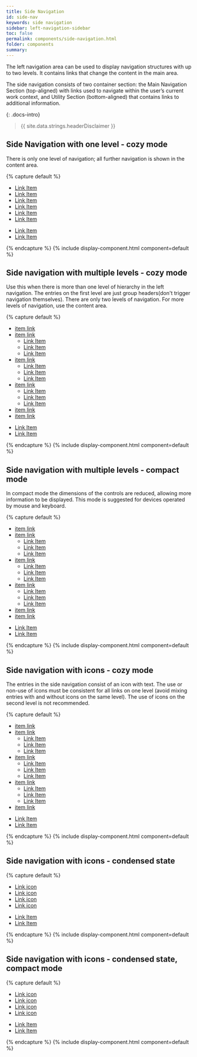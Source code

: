 ```yaml
---
title: Side Navigation
id: side-nav
keywords: side navigation
sidebar: left-navigation-sidebar
toc: false
permalink: components/side-navigation.html
folder: components
summary:
---
```


The left navigation area can be used to display navigation structures with up to two levels. It contains links that change the content in the main area. 

The side navigation consists of two container section:  the Main Navigation Section (top-aligned) with links used to navigate within the user’s current work context, and Utility Section (bottom-aligned) that contains links to additional information.

{: .docs-intro}

> {{ site.data.strings.headerDisclaimer }}

## Side Navigation with one level - cozy mode
There is only one level of navigation; all further navigation is shown in the content area.

{% capture default %}
<nav class="fd-side-nav">
    <div class="fd-side-nav__main-navigation">
        <ul class="fd-side-nav__list">
            <li class="fd-side-nav__item">
                <a class="fd-side-nav__link" href="#">
                    <div class="fd-side-nav__text">Link Item</div>
                </a>
            </li>
            <li class="fd-side-nav__item">
                <a class="fd-side-nav__link is-selected" aira-selected="true" href="#">
                    <div class="fd-side-nav__text">Link Item</div>
                </a>
            </li>
            <li class="fd-side-nav__item">
                <a class="fd-side-nav__link" href="#">
                    <div class="fd-side-nav__text">Link Item</div>
                </a>
            </li>
            <li class="fd-side-nav__item">
                <a class="fd-side-nav__link" href="#">
                    <div class="fd-side-nav__text">Link Item</div>
                </a>
            </li>
            <li class="fd-side-nav__item">
                <a class="fd-side-nav__link" href="#">
                    <div class="fd-side-nav__text">Link Item</div>
                </a>
            </li>
            <li class="fd-side-nav__item">
                <a class="fd-side-nav__link" href="#">
                    <div class="fd-side-nav__text">Link Item</div>
                </a>
            </li>
        </ul>
    </div>
    <div class="fd-side-nav__utility">
        <ul class="fd-side-nav__list">
            <li class="fd-side-nav__item">
                <a class="fd-side-nav__link" href="#">
                    <div class="fd-side-nav__text">Link Item</div>
                </a>
            </li>
            <li class="fd-side-nav__item">
                <a class="fd-side-nav__link" href="#">
                    <div class="fd-side-nav__text">Link Item</div>
                </a>
            </li>
        </ul>
    </div>
</nav>
{% endcapture %}
{% include display-component.html component=default %}

<br>

## Side navigation with multiple levels - cozy mode
Use this when there is more than one level of hierarchy in the left navigation. The entries on the first level are just group headers(don't trigger navigation themselves). There are only two levels of navigation. For more levels of navigation, use the content area. 

{% capture default %}
<nav class="fd-side-nav">
    <div class="fd-side-nav__main-navigation">
        <ul class="fd-side-nav__list">
            <li class="fd-side-nav__item">
                <a class="fd-side-nav__link" href="#">
                    <div class="fd-side-nav__text">item link</div>
                </a>
            </li>
            <li class="fd-side-nav__item has-child">
                <a class="fd-side-nav__link" href="#" aria-controls="sublist-01"
                aria-haspopup="true">
                    <div class="fd-side-nav__text">item link</div>
                </a>
                <ul class="fd-side-nav__sublist" id="sublist-01" aria-hidden="true">
                    <li class="fd-side-nav__subitem">
                        <a class="fd-side-nav__sublink" href="#">
                            <div class="fd-side-nav__text">Link Item</div>
                        </a>
                    </li>
                    <li class="fd-side-nav__subitem">
                        <a class="fd-side-nav__sublink" href="#">
                            <div class="fd-side-nav__text">Link Item</div>
                        </a>
                    </li>
                    <li class="fd-side-nav__subitem">
                        <a class="fd-side-nav__sublink" href="#">
                            <div class="fd-side-nav__text">Link Item</div>
                        </a>
                    </li>
                </ul>
            </li>
            <li class="fd-side-nav__item has-child">
                <a class="fd-side-nav__link" href="#" aria-controls="sublist-02"
                aria-haspopup="true">
                    <div class="fd-side-nav__text">item link</div>
                </a>
                <ul class="fd-side-nav__sublist" id="sublist-02" aria-hidden="true">
                    <li class="fd-side-nav__subitem">
                        <a class="fd-side-nav__sublink" href="#">
                            <div class="fd-side-nav__text">Link Item</div>
                        </a>
                    </li>
                    <li class="fd-side-nav__subitem">
                        <a class="fd-side-nav__sublink" href="#">
                            <div class="fd-side-nav__text">Link Item</div>
                        </a>
                    </li>
                    <li class="fd-side-nav__subitem">
                        <a class="fd-side-nav__sublink" href="#">
                            <div class="fd-side-nav__text">Link Item</div>
                        </a>
                    </li>
                </ul>
            </li>
            <li class="fd-side-nav__item has-child">
                <a class="fd-side-nav__link" href="#" aria-controls="sublist-03"
                aria-haspopup="true" aria-expanded="true">
                    <div class="fd-side-nav__text">item link</div>
                </a>
                <ul class="fd-side-nav__sublist" id="sublist-03" aria-hidden="false">
                    <li class="fd-side-nav__subitem">
                        <a class="fd-side-nav__sublink is-selected" href="#">
                            <div class="fd-side-nav__text">Link Item</div>
                        </a>
                    </li>
                    <li class="fd-side-nav__subitem">
                        <a class="fd-side-nav__sublink" href="#">
                            <div class="fd-side-nav__text">Link Item</div>
                        </a>
                    </li>
                    <li class="fd-side-nav__subitem">
                        <a class="fd-side-nav__sublink" href="#">
                            <div class="fd-side-nav__text">Link Item</div>
                        </a>
                    </li>
                </ul>
            </li>
            <li class="fd-side-nav__item">
                <a class="fd-side-nav__link" href="#">
                    <div class="fd-side-nav__text">item link</div>
                </a>
            </li>
            <li class="fd-side-nav__item">
                <a class="fd-side-nav__link" href="#">
                    <div class="fd-side-nav__text">item link</div>
                </a>
            </li>
        </ul>
    </div>
    <div class="fd-side-nav__utility">
        <ul class="fd-side-nav__list">
            <li class="fd-side-nav__item">
                <a class="fd-side-nav__link" href="#">
                    <div class="fd-side-nav__text">Link Item</div>
                </a>
            </li>
            <li class="fd-side-nav__item">
                <a class="fd-side-nav__link" href="#">
                    <div class="fd-side-nav__text">Link Item</div>
                </a>
            </li>
        </ul>
    </div>
</nav>
{% endcapture %}
{% include display-component.html component=default %}

<br>

## Side navigation with multiple levels - compact mode
In compact mode the dimensions of the controls are reduced, allowing more information to be displayed. This mode is suggested for devices operated by mouse and keyboard.

{% capture default %}
<nav class="fd-side-nav compact">
    <div class="fd-side-nav__main-navigation">
        <ul class="fd-side-nav__list">
            <li class="fd-side-nav__item">
                <a class="fd-side-nav__link" href="#">
                    <div class="fd-side-nav__text">item link</div>
                </a>
            </li>
            <li class="fd-side-nav__item has-child">
                <a class="fd-side-nav__link" href="#" aria-controls="sublist-04"
                aria-haspopup="true">
                    <div class="fd-side-nav__text">item link</div>
                </a>
                <ul class="fd-side-nav__sublist" id="sublist-04" aria-hidden="true">
                    <li class="fd-side-nav__subitem">
                        <a class="fd-side-nav__sublink" href="#">
                            <div class="fd-side-nav__text">Link Item</div>
                        </a>
                    </li>
                    <li class="fd-side-nav__subitem">
                        <a class="fd-side-nav__sublink" href="#">
                            <div class="fd-side-nav__text">Link Item</div>
                        </a>
                    </li>
                    <li class="fd-side-nav__subitem">
                        <a class="fd-side-nav__sublink" href="#">
                            <div class="fd-side-nav__text">Link Item</div>
                        </a>
                    </li>
                </ul>
            </li>
            <li class="fd-side-nav__item has-child">
                <a class="fd-side-nav__link" href="#" aria-controls="sublist-05"
                aria-haspopup="true">
                    <div class="fd-side-nav__text">item link</div>
                </a>
                <ul class="fd-side-nav__sublist" id="sublist-05" aria-hidden="true">
                    <li class="fd-side-nav__subitem">
                        <a class="fd-side-nav__sublink" href="#">
                            <div class="fd-side-nav__text">Link Item</div>
                        </a>
                    </li>
                    <li class="fd-side-nav__subitem">
                        <a class="fd-side-nav__sublink" href="#">
                            <div class="fd-side-nav__text">Link Item</div>
                        </a>
                    </li>
                    <li class="fd-side-nav__subitem">
                        <a class="fd-side-nav__sublink" href="#">
                            <div class="fd-side-nav__text">Link Item</div>
                        </a>
                    </li>
                </ul>
            </li>
            <li class="fd-side-nav__item has-child">
                <a class="fd-side-nav__link" href="#" aria-controls="sublist-06"
                aria-haspopup="true" aria-expanded="true">
                    <div class="fd-side-nav__text">item link</div>
                </a>
                <ul class="fd-side-nav__sublist" id="sublist-06" aria-hidden="false">
                    <li class="fd-side-nav__subitem">
                        <a class="fd-side-nav__sublink is-selected" href="#">
                            <div class="fd-side-nav__text">Link Item</div>
                        </a>
                    </li>
                    <li class="fd-side-nav__subitem">
                        <a class="fd-side-nav__sublink" href="#">
                            <div class="fd-side-nav__text">Link Item</div>
                        </a>
                    </li>
                    <li class="fd-side-nav__subitem">
                        <a class="fd-side-nav__sublink" href="#">
                            <div class="fd-side-nav__text">Link Item</div>
                        </a>
                    </li>
                </ul>
            </li>
            <li class="fd-side-nav__item">
                <a class="fd-side-nav__link" href="#">
                    <div class="fd-side-nav__text">item link</div>
                </a>
            </li>
            <li class="fd-side-nav__item">
                <a class="fd-side-nav__link" href="#">
                    <div class="fd-side-nav__text">item link</div>
                </a>
            </li>
        </ul>
    </div>
    <div class="fd-side-nav__utility">
        <ul class="fd-side-nav__list">
            <li class="fd-side-nav__item">
                <a class="fd-side-nav__link" href="#">
                    <div class="fd-side-nav__text">Link Item</div>
                </a>
            </li>
            <li class="fd-side-nav__item">
                <a class="fd-side-nav__link" href="#">
                    <div class="fd-side-nav__text">Link Item</div>
                </a>
            </li>
        </ul>
    </div>
</nav>
{% endcapture %}
{% include display-component.html component=default %}

<br>

## Side navigation with icons - cozy mode
The entries in the side navigation consist of an icon with text. The use or non-use of icons must be consistent for all links on one level (avoid mixing entries with and without icons on the same level). The use of icons on the second level is not recommended. 

{% capture default %}
<nav class="fd-side-nav has-icons">
    <div class="fd-side-nav__main-navigation">
        <ul class="fd-side-nav__list">
            <li class="fd-side-nav__item">
                <a class="fd-side-nav__link is-selected" href="#">
                    <i class="fd-side-nav__icon sap-icon--employee" role="presentation"></i>
                    <div class="fd-side-nav__text">item link</div>
                </a>
            </li>
            <li class="fd-side-nav__item has-child">
                <a class="fd-side-nav__link" href="#" aria-controls="sublist-07"
                aria-haspopup="true">
                    <i class="fd-side-nav__icon sap-icon--appointment" role="presentation"></i>
                    <div class="fd-side-nav__text">item link</div>
                </a>
                <ul class="fd-side-nav__sublist" id="sublist-07" aria-hidden="true">
                    <li class="fd-side-nav__subitem">
                        <a class="fd-side-nav__sublink" href="#">
                            <div class="fd-side-nav__text">Link Item</div>
                        </a>
                    </li>
                    <li class="fd-side-nav__subitem">
                        <a class="fd-side-nav__sublink" href="#">
                            <div class="fd-side-nav__text">Link Item</div>
                        </a>
                    </li>
                    <li class="fd-side-nav__subitem">
                        <a class="fd-side-nav__sublink" href="#">
                            <div class="fd-side-nav__text">Link Item</div>
                        </a>
                    </li>
                </ul>
            </li>
            <li class="fd-side-nav__item has-child">
                <a class="fd-side-nav__link" href="#" aria-controls="sublist-08"
                aria-haspopup="true">
                    <i class="fd-side-nav__icon sap-icon--contacts" role="presentation"></i>
                    <div class="fd-side-nav__text">item link</div>
                </a>
                <ul class="fd-side-nav__sublist" id="sublist-08" aria-hidden="true">
                    <li class="fd-side-nav__subitem">
                        <a class="fd-side-nav__sublink" href="#">
                            <div class="fd-side-nav__text">Link Item</div>
                        </a>
                    </li>
                    <li class="fd-side-nav__subitem">
                        <a class="fd-side-nav__sublink" href="#">
                            <div class="fd-side-nav__text">Link Item</div>
                        </a>
                    </li>
                    <li class="fd-side-nav__subitem">
                        <a class="fd-side-nav__sublink" href="#">
                            <div class="fd-side-nav__text">Link Item</div>
                        </a>
                    </li>
                </ul>
            </li>
            <li class="fd-side-nav__item has-child">
                <a class="fd-side-nav__link" href="#" aria-controls="sublist-09"
                aria-haspopup="true">
                    <i class="fd-side-nav__icon sap-icon--shipping-status" role="presentation"></i>
                    <div class="fd-side-nav__text">item link</div>
                </a>
                <ul class="fd-side-nav__sublist" id="sublist-09" aria-hidden="true">
                    <li class="fd-side-nav__subitem">
                        <a class="fd-side-nav__sublink" href="#">
                            <div class="fd-side-nav__text">Link Item</div>
                        </a>
                    </li>
                    <li class="fd-side-nav__subitem">
                        <a class="fd-side-nav__sublink" href="#">
                            <div class="fd-side-nav__text">Link Item</div>
                        </a>
                    </li>
                    <li class="fd-side-nav__subitem">
                        <a class="fd-side-nav__sublink" href="#">
                            <div class="fd-side-nav__text">Link Item</div>
                        </a>
                    </li>
                </ul>
            </li>
            <li class="fd-side-nav__item">
                <a class="fd-side-nav__link" href="#">
                    <i class="fd-side-nav__icon sap-icon--value-help" role="presentation"></i>
                    <div class="fd-side-nav__text">item link</div>
                </a>
            </li>
        </ul>
    </div>
    <div class="fd-side-nav__utility">
        <ul class="fd-side-nav__list">
            <li class="fd-side-nav__item">
                <a class="fd-side-nav__link" href="#">
                    <i class="fd-side-nav__icon sap-icon--compare" role="presentation"></i>
                    <div class="fd-side-nav__text">Link Item</div>
                </a>
            </li>
            <li class="fd-side-nav__item">
                <a class="fd-side-nav__link" href="#">
                    <i class="fd-side-nav__icon sap-icon--chain-link" role="presentation"></i>
                    <div class="fd-side-nav__text">Link Item</div>
                </a>
            </li>
        </ul>
    </div>
</nav>
{% endcapture %}
{% include display-component.html component=default %}

<br>

## Side navigation with icons - condensed state

{% capture default %}
<nav class="fd-side-nav condensed">
    <div class="fd-side-nav__main-navigation">
        <ul class="fd-side-nav__list">
            <li class="fd-side-nav__item">
                <a class="fd-side-nav__link is-selected" href="#">
                    <i class="fd-side-nav__icon sap-icon--home" role="presentation"></i>
                    <div class="fd-side-nav__text">Link icon</div>
                </a>
            </li>
            <li class="fd-side-nav__item">
                <a class="fd-side-nav__link" href="#">
                    <i class="fd-side-nav__icon sap-icon--add-document" role="presentation"></i>
                    <div class="fd-side-nav__text">Link icon</div>
                </a>
            </li>
            <li class="fd-side-nav__item">
                <a class="fd-side-nav__link" href="#">
                    <i class="fd-side-nav__icon sap-icon--user-settings" role="presentation"></i>
                    <div class="fd-side-nav__text">Link icon</div>
                </a>
            </li>
            <li class="fd-side-nav__item">
                <a class="fd-side-nav__link" href="#">
                    <i class="fd-side-nav__icon sap-icon--call" role="presentation"></i>
                    <div class="fd-side-nav__text">Link icon</div>
                </a>
            </li>
        </ul>
    </div>
    <div class="fd-side-nav__utility">
        <ul class="fd-side-nav__list">
            <li class="fd-side-nav__item">
                <a class="fd-side-nav__link" href="#">
                    <i class="fd-side-nav__icon sap-icon--compare" role="presentation"></i>
                    <div class="fd-side-nav__text">Link Item</div>
                </a>
            </li>
            <li class="fd-side-nav__item">
                <a class="fd-side-nav__link" href="#">
                    <i class="fd-side-nav__icon sap-icon--chain-link" role="presentation"></i>
                    <div class="fd-side-nav__text">Link Item</div>
                </a>
            </li>
        </ul>
    </div>
</nav>
{% endcapture %}
{% include display-component.html component=default %}

<br>

## Side navigation with icons - condensed state, compact mode

{% capture default %}
<nav class="fd-side-nav condensed compact">
    <div class="fd-side-nav__main-navigation">
        <ul class="fd-side-nav__list">
            <li class="fd-side-nav__item">
                <a class="fd-side-nav__link is-selected" href="#">
                    <i class="fd-side-nav__icon sap-icon--home" role="presentation"></i>
                    <div class="fd-side-nav__text">Link icon</div>
                </a>
            </li>
            <li class="fd-side-nav__item">
                <a class="fd-side-nav__link" href="#">
                    <i class="fd-side-nav__icon sap-icon--add-document" role="presentation"></i>
                    <div class="fd-side-nav__text">Link icon</div>
                </a>
            </li>
            <li class="fd-side-nav__item">
                <a class="fd-side-nav__link" href="#">
                    <i class="fd-side-nav__icon sap-icon--user-settings" role="presentation"></i>
                    <div class="fd-side-nav__text">Link icon</div>
                </a>
            </li>
            <li class="fd-side-nav__item">
                <a class="fd-side-nav__link" href="#">
                    <i class="fd-side-nav__icon sap-icon--call" role="presentation"></i>
                    <div class="fd-side-nav__text">Link icon</div>
                </a>
            </li>
        </ul>
    </div>
    <div class="fd-side-nav__utility">
        <ul class="fd-side-nav__list">
            <li class="fd-side-nav__item">
                <a class="fd-side-nav__link" href="#">
                    <i class="fd-side-nav__icon sap-icon--compare" role="presentation"></i>
                    <div class="fd-side-nav__text">Link Item</div>
                </a>
            </li>
            <li class="fd-side-nav__item">
                <a class="fd-side-nav__link" href="#">
                    <i class="fd-side-nav__icon sap-icon--chain-link" role="presentation"></i>
                    <div class="fd-side-nav__text">Link Item</div>
                </a>
            </li>
        </ul>
    </div>
</nav>
{% endcapture %}
{% include display-component.html component=default %}